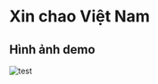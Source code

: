 # Xin chao Việt Nam 
## Hình ảnh demo
![test](https://vcdn1-dulich.vnecdn.net/2021/07/16/8-1626444967.jpg?w=1200&h=0&q=100&dpr=1&fit=crop&s=GfgGn4dNuKZexy1BGkAUNA)